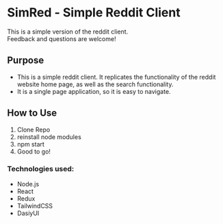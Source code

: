 
# SimRed - Simple Reddit Client

This is a simple version of the reddit client.  
Feedback and questions are welcome!


## Purpose
- This is a simple reddit client. It replicates the functionality of the reddit website home page, as well as the search functionality.
- It is a single page application, so it is easy to navigate.


## How to Use 
1. Clone Repo
2. reinstall node modules
3. npm start
3. Good to go!


### Technologies used:
 - Node.js
 - React
 - Redux
 - TailwindCSS
 - DasiyUI
